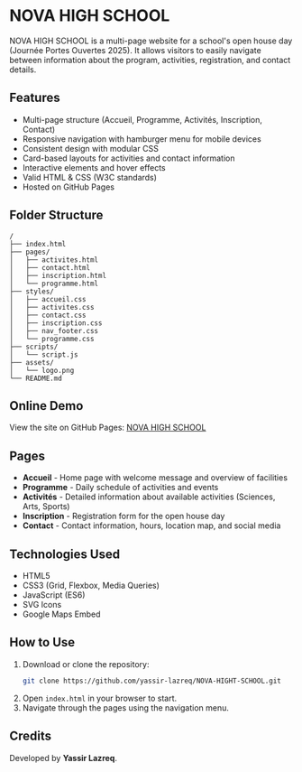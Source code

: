 # NOVA HIGH SCHOOL

NOVA HIGH SCHOOL is a multi-page website for a school's open house day (Journée Portes Ouvertes 2025). It allows visitors to easily navigate between information about the program, activities, registration, and contact details.

## Features

- Multi-page structure (Accueil, Programme, Activités, Inscription, Contact)
- Responsive navigation with hamburger menu for mobile devices
- Consistent design with modular CSS
- Card-based layouts for activities and contact information
- Interactive elements and hover effects
- Valid HTML & CSS (W3C standards)
- Hosted on GitHub Pages

## Folder Structure

```
/
├── index.html
├── pages/
│   ├── activites.html
│   ├── contact.html
│   ├── inscription.html
│   └── programme.html
├── styles/
│   ├── accueil.css
│   ├── activites.css
│   ├── contact.css
│   ├── inscription.css
│   ├── nav_footer.css
│   └── programme.css
├── scripts/
│   └── script.js
├── assets/
│   └── logo.png
└── README.md
```

## Online Demo

View the site on GitHub Pages: [NOVA HIGH SCHOOL](https://yassir-lazreq.github.io/NOVA-HIGHT-SCHOOL/)

## Pages

- **Accueil** - Home page with welcome message and overview of facilities
- **Programme** - Daily schedule of activities and events
- **Activités** - Detailed information about available activities (Sciences, Arts, Sports)
- **Inscription** - Registration form for the open house day
- **Contact** - Contact information, hours, location map, and social media

## Technologies Used

- HTML5
- CSS3 (Grid, Flexbox, Media Queries)
- JavaScript (ES6)
- SVG Icons
- Google Maps Embed

## How to Use

1. Download or clone the repository:
    ```bash
    git clone https://github.com/yassir-lazreq/NOVA-HIGHT-SCHOOL.git
    ```
2. Open `index.html` in your browser to start.
3. Navigate through the pages using the navigation menu.

## Credits

Developed by **Yassir Lazreq**.
